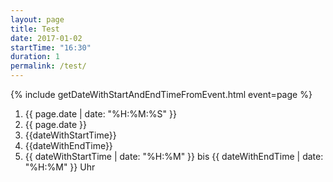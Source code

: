 ```yaml
---
layout: page
title: Test
date: 2017-01-02
startTime: "16:30"
duration: 1
permalink: /test/
---
```


{% include getDateWithStartAndEndTimeFromEvent.html event=page %}
1. {{ page.date | date: "%H:%M:%S" }}
1. {{ page.date }}
2. {{dateWithStartTime}}
2. {{dateWithEndTime}}
4. {{ dateWithStartTime | date: "%H:%M" }} bis {{ dateWithEndTime | date: "%H:%M" }} Uhr
